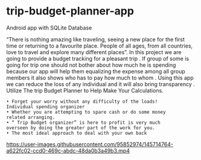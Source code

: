 # trip-budget-planner-app
Android app with SQLite Database

“There is nothing amazing like traveling, seeing 
a new place for the first time or returning to a 
favourite place. People of all ages, from all 
countries, love to travel and explore many 
different places”.
 In this project we are going to provide a budget tracking for 
a pleasant trip . If group of some is going for trip one should not 
bother about how much he is spending because our app will help 
them equalizing the expense among all group members it also shows 
who has to pay how much to whom . Using this app we can reduce 
the loss of any individual and it will also bring transparency .
Utilize The trip Budget Planner to Help Make Your Calculations.

    • Forget your worry without any difficulty of the loads! 
    Individual spending organizer
    • Whether you are attempting to spare cash or do some money 
    related arranging.
    • “ Trip Budget organizer” is here to profit is very much 
    overseen by doing the greater part of the work for you.
    • The most ideal approach to deal with your own back

https://user-images.githubusercontent.com/95852974/145714764-a622fc02-ccd0-469c-abdc-48da0b3a49b3.mp4

